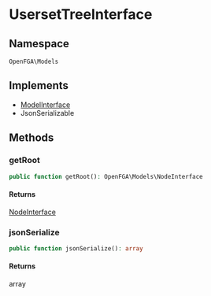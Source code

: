 # UsersetTreeInterface


## Namespace
`OpenFGA\Models`

## Implements
* [ModelInterface](Models/ModelInterface.md)
* JsonSerializable



## Methods
### getRoot


```php
public function getRoot(): OpenFGA\Models\NodeInterface
```



#### Returns
[NodeInterface](Models/NodeInterface.md)

### jsonSerialize


```php
public function jsonSerialize(): array
```



#### Returns
array

